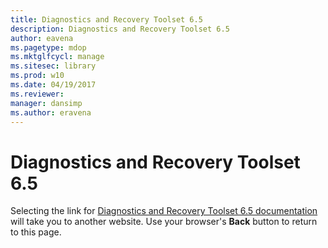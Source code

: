 ```yaml
---
title: Diagnostics and Recovery Toolset 6.5
description: Diagnostics and Recovery Toolset 6.5
author: eavena
ms.pagetype: mdop
ms.mktglfcycl: manage
ms.sitesec: library
ms.prod: w10
ms.date: 04/19/2017
ms.reviewer: 
manager: dansimp
ms.author: eravena
---
```


# Diagnostics and Recovery Toolset 6.5

Selecting the link for [Diagnostics and Recovery Toolset 6.5 documentation](https://technet.microsoft.com/library/jj713388.aspx) will take you to another website. Use your browser's **Back** button to return to this page.   
